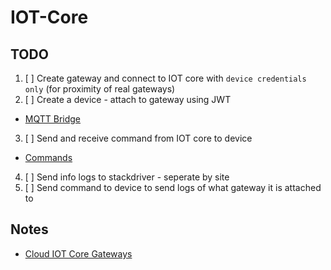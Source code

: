 # IOT-Core

## TODO
1. [ ] Create gateway  and connect to IOT core with `device credentials only` (for proximity of real gateways)
2. [ ] Create a device - attach to gateway using JWT
 - [MQTT Bridge](https://cloud.google.com/iot/docs/how-tos/gateways/mqtt-bridge)
3. [ ] Send and receive command from IOT core to device
 - [Commands](https://cloud.google.com/iot/docs/how-tos/commands)
4. [ ] Send info logs to stackdriver - seperate by site
5. [ ] Send command to device to send logs of what gateway it is attached to

## Notes
- [Cloud IOT Core Gateways](https://codelabs.developers.google.com/codelabs/cloud-iot-core-gateways/index.html#0)

